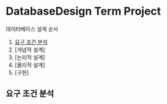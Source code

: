 # DatabaseDesign Term Project

데이터베이스 설계 순서

1. [요구 조건 분석](#요구-조건-분석)
2. [개념적 설계]
3. [논리적 설계]
4. [물리적 설계]
5. [구현]

## 요구 조건 분석

